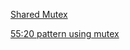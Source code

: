 
[Shared Mutex](https://www.youtube.com/watch?v=qvL7o-GS0SQ&list=PLd50wmdOl6HHPJ4_V9u02vNtG0fnhPteg&index=1&t=174s)

[55:20 pattern using mutex](https://www.youtube.com/watch?v=pfIC-kle4b0&list=PLd50wmdOl6HHPJ4_V9u02vNtG0fnhPteg&index=3)